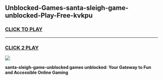 
## Unblocked-Games-santa-sleigh-game-unblocked-Play-Free-kvkpu
<h3>
<a href="https://premium76.site?title=santa-sleigh-game-unblocked&ref=09A">CLICK TO PLAY</a></h3>
<hr>

<h3>
<a href="https://premium76.site?title=santa-sleigh-game-unblocked&ref=09A">CLICK 2 PLAY</a>
  
</h3>

<a href="https://premium76.site?title=santa-sleigh-game-unblocked&ref=09A"><img src="https://clearcache.store/games.png"></a>


**santa-sleigh-game-unblocked games unblocked: Your Gateway to Fun and Accessible Online Gaming**
